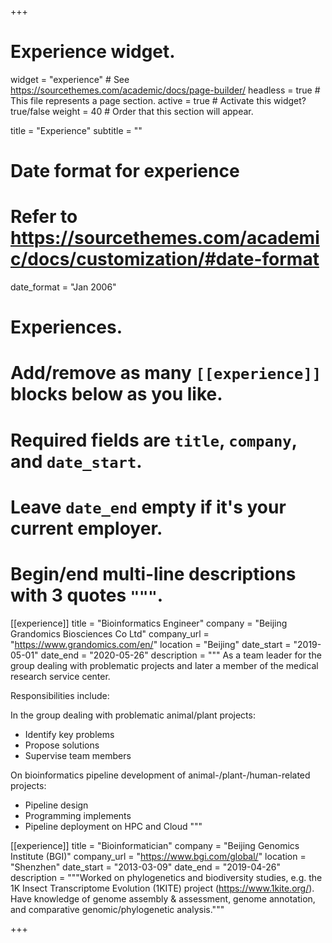 +++
# Experience widget.
widget = "experience"  # See https://sourcethemes.com/academic/docs/page-builder/
headless = true  # This file represents a page section.
active = true  # Activate this widget? true/false
weight = 40  # Order that this section will appear.

title = "Experience"
subtitle = ""

# Date format for experience
#   Refer to https://sourcethemes.com/academic/docs/customization/#date-format
date_format = "Jan 2006"

# Experiences.
#   Add/remove as many `[[experience]]` blocks below as you like.
#   Required fields are `title`, `company`, and `date_start`.
#   Leave `date_end` empty if it's your current employer.
#   Begin/end multi-line descriptions with 3 quotes `"""`.
[[experience]]
  title = "Bioinformatics Engineer"
  company = "Beijing Grandomics Biosciences Co Ltd"
  company_url = "https://www.grandomics.com/en/"
  location = "Beijing"
  date_start = "2019-05-01"
  date_end = "2020-05-26"
  description = """
  As a team leader for the group dealing with problematic projects and later a member of the medical research service center.

  Responsibilities include:

  In the group dealing with problematic animal/plant projects:
  * Identify key problems
  * Propose solutions
  * Supervise team members

  On bioinformatics pipeline development of animal-/plant-/human-related projects:
  * Pipeline design
  * Programming implements
  * Pipeline deployment on HPC and Cloud
  """


[[experience]]
  title = "Bioinformatician"
  company = "Beijing Genomics Institute (BGI)"
  company_url = "https://www.bgi.com/global/"
  location = "Shenzhen"
  date_start = "2013-03-09"
  date_end = "2019-04-26"
  description = """Worked on phylogenetics and biodiversity studies, e.g. the 1K Insect Transcriptome Evolution (1KITE) project (https://www.1kite.org/). Have knowledge of genome assembly & assessment, genome annotation, and comparative genomic/phylogenetic analysis."""

+++
